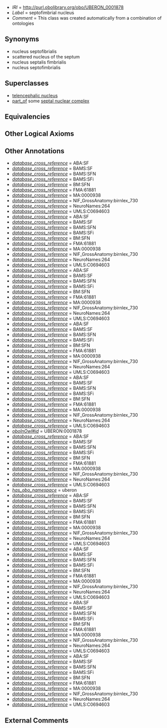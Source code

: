  * *IRI* = http://purl.obolibrary.org/obo/UBERON_0001878
 * *Label* = septofimbrial nucleus
 * *Comment* = This class was created automatically from a combination of ontologies

## Synonyms

 * nucleus septofibrialis
 * scattered nucleus of the septum
 * nucleus septalis fimbrialis
 * nucleus septofimbrialis

## Superclasses

 * [telencephalic nucleus](../../UBERON/63/UBERON_0009663.md)
 * [part_of](../../BFO/50/BFO_0000050.md) some [septal nuclear complex](../../UBERON/63/UBERON_0002663.md)

## Equivalencies


## Other Logical Axioms


## Other Annotations

 * *[database_cross_reference](../../ef/oboInOwl#hasDbXref.md)* = ABA:SF
 * *[database_cross_reference](../../ef/oboInOwl#hasDbXref.md)* = BAMS:SF
 * *[database_cross_reference](../../ef/oboInOwl#hasDbXref.md)* = BAMS:SFN
 * *[database_cross_reference](../../ef/oboInOwl#hasDbXref.md)* = BAMS:SFi
 * *[database_cross_reference](../../ef/oboInOwl#hasDbXref.md)* = BM:SFN
 * *[database_cross_reference](../../ef/oboInOwl#hasDbXref.md)* = FMA:61881
 * *[database_cross_reference](../../ef/oboInOwl#hasDbXref.md)* = MA:0000938
 * *[database_cross_reference](../../ef/oboInOwl#hasDbXref.md)* = NIF_GrossAnatomy:birnlex_730
 * *[database_cross_reference](../../ef/oboInOwl#hasDbXref.md)* = NeuroNames:264
 * *[database_cross_reference](../../ef/oboInOwl#hasDbXref.md)* = UMLS:C0694603
 * *[database_cross_reference](../../ef/oboInOwl#hasDbXref.md)* = ABA:SF
 * *[database_cross_reference](../../ef/oboInOwl#hasDbXref.md)* = BAMS:SF
 * *[database_cross_reference](../../ef/oboInOwl#hasDbXref.md)* = BAMS:SFN
 * *[database_cross_reference](../../ef/oboInOwl#hasDbXref.md)* = BAMS:SFi
 * *[database_cross_reference](../../ef/oboInOwl#hasDbXref.md)* = BM:SFN
 * *[database_cross_reference](../../ef/oboInOwl#hasDbXref.md)* = FMA:61881
 * *[database_cross_reference](../../ef/oboInOwl#hasDbXref.md)* = MA:0000938
 * *[database_cross_reference](../../ef/oboInOwl#hasDbXref.md)* = NIF_GrossAnatomy:birnlex_730
 * *[database_cross_reference](../../ef/oboInOwl#hasDbXref.md)* = NeuroNames:264
 * *[database_cross_reference](../../ef/oboInOwl#hasDbXref.md)* = UMLS:C0694603
 * *[database_cross_reference](../../ef/oboInOwl#hasDbXref.md)* = ABA:SF
 * *[database_cross_reference](../../ef/oboInOwl#hasDbXref.md)* = BAMS:SF
 * *[database_cross_reference](../../ef/oboInOwl#hasDbXref.md)* = BAMS:SFN
 * *[database_cross_reference](../../ef/oboInOwl#hasDbXref.md)* = BAMS:SFi
 * *[database_cross_reference](../../ef/oboInOwl#hasDbXref.md)* = BM:SFN
 * *[database_cross_reference](../../ef/oboInOwl#hasDbXref.md)* = FMA:61881
 * *[database_cross_reference](../../ef/oboInOwl#hasDbXref.md)* = MA:0000938
 * *[database_cross_reference](../../ef/oboInOwl#hasDbXref.md)* = NIF_GrossAnatomy:birnlex_730
 * *[database_cross_reference](../../ef/oboInOwl#hasDbXref.md)* = NeuroNames:264
 * *[database_cross_reference](../../ef/oboInOwl#hasDbXref.md)* = UMLS:C0694603
 * *[database_cross_reference](../../ef/oboInOwl#hasDbXref.md)* = ABA:SF
 * *[database_cross_reference](../../ef/oboInOwl#hasDbXref.md)* = BAMS:SF
 * *[database_cross_reference](../../ef/oboInOwl#hasDbXref.md)* = BAMS:SFN
 * *[database_cross_reference](../../ef/oboInOwl#hasDbXref.md)* = BAMS:SFi
 * *[database_cross_reference](../../ef/oboInOwl#hasDbXref.md)* = BM:SFN
 * *[database_cross_reference](../../ef/oboInOwl#hasDbXref.md)* = FMA:61881
 * *[database_cross_reference](../../ef/oboInOwl#hasDbXref.md)* = MA:0000938
 * *[database_cross_reference](../../ef/oboInOwl#hasDbXref.md)* = NIF_GrossAnatomy:birnlex_730
 * *[database_cross_reference](../../ef/oboInOwl#hasDbXref.md)* = NeuroNames:264
 * *[database_cross_reference](../../ef/oboInOwl#hasDbXref.md)* = UMLS:C0694603
 * *[database_cross_reference](../../ef/oboInOwl#hasDbXref.md)* = ABA:SF
 * *[database_cross_reference](../../ef/oboInOwl#hasDbXref.md)* = BAMS:SF
 * *[database_cross_reference](../../ef/oboInOwl#hasDbXref.md)* = BAMS:SFN
 * *[database_cross_reference](../../ef/oboInOwl#hasDbXref.md)* = BAMS:SFi
 * *[database_cross_reference](../../ef/oboInOwl#hasDbXref.md)* = BM:SFN
 * *[database_cross_reference](../../ef/oboInOwl#hasDbXref.md)* = FMA:61881
 * *[database_cross_reference](../../ef/oboInOwl#hasDbXref.md)* = MA:0000938
 * *[database_cross_reference](../../ef/oboInOwl#hasDbXref.md)* = NIF_GrossAnatomy:birnlex_730
 * *[database_cross_reference](../../ef/oboInOwl#hasDbXref.md)* = NeuroNames:264
 * *[database_cross_reference](../../ef/oboInOwl#hasDbXref.md)* = UMLS:C0694603
 * *[oboInOwl#id](../../id/oboInOwl#id.md)* = UBERON:0001878
 * *[database_cross_reference](../../ef/oboInOwl#hasDbXref.md)* = ABA:SF
 * *[database_cross_reference](../../ef/oboInOwl#hasDbXref.md)* = BAMS:SF
 * *[database_cross_reference](../../ef/oboInOwl#hasDbXref.md)* = BAMS:SFN
 * *[database_cross_reference](../../ef/oboInOwl#hasDbXref.md)* = BAMS:SFi
 * *[database_cross_reference](../../ef/oboInOwl#hasDbXref.md)* = BM:SFN
 * *[database_cross_reference](../../ef/oboInOwl#hasDbXref.md)* = FMA:61881
 * *[database_cross_reference](../../ef/oboInOwl#hasDbXref.md)* = MA:0000938
 * *[database_cross_reference](../../ef/oboInOwl#hasDbXref.md)* = NIF_GrossAnatomy:birnlex_730
 * *[database_cross_reference](../../ef/oboInOwl#hasDbXref.md)* = NeuroNames:264
 * *[database_cross_reference](../../ef/oboInOwl#hasDbXref.md)* = UMLS:C0694603
 * *[has_obo_namespace](../../ce/oboInOwl#hasOBONamespace.md)* = uberon
 * *[database_cross_reference](../../ef/oboInOwl#hasDbXref.md)* = ABA:SF
 * *[database_cross_reference](../../ef/oboInOwl#hasDbXref.md)* = BAMS:SF
 * *[database_cross_reference](../../ef/oboInOwl#hasDbXref.md)* = BAMS:SFN
 * *[database_cross_reference](../../ef/oboInOwl#hasDbXref.md)* = BAMS:SFi
 * *[database_cross_reference](../../ef/oboInOwl#hasDbXref.md)* = BM:SFN
 * *[database_cross_reference](../../ef/oboInOwl#hasDbXref.md)* = FMA:61881
 * *[database_cross_reference](../../ef/oboInOwl#hasDbXref.md)* = MA:0000938
 * *[database_cross_reference](../../ef/oboInOwl#hasDbXref.md)* = NIF_GrossAnatomy:birnlex_730
 * *[database_cross_reference](../../ef/oboInOwl#hasDbXref.md)* = NeuroNames:264
 * *[database_cross_reference](../../ef/oboInOwl#hasDbXref.md)* = UMLS:C0694603
 * *[database_cross_reference](../../ef/oboInOwl#hasDbXref.md)* = ABA:SF
 * *[database_cross_reference](../../ef/oboInOwl#hasDbXref.md)* = BAMS:SF
 * *[database_cross_reference](../../ef/oboInOwl#hasDbXref.md)* = BAMS:SFN
 * *[database_cross_reference](../../ef/oboInOwl#hasDbXref.md)* = BAMS:SFi
 * *[database_cross_reference](../../ef/oboInOwl#hasDbXref.md)* = BM:SFN
 * *[database_cross_reference](../../ef/oboInOwl#hasDbXref.md)* = FMA:61881
 * *[database_cross_reference](../../ef/oboInOwl#hasDbXref.md)* = MA:0000938
 * *[database_cross_reference](../../ef/oboInOwl#hasDbXref.md)* = NIF_GrossAnatomy:birnlex_730
 * *[database_cross_reference](../../ef/oboInOwl#hasDbXref.md)* = NeuroNames:264
 * *[database_cross_reference](../../ef/oboInOwl#hasDbXref.md)* = UMLS:C0694603
 * *[database_cross_reference](../../ef/oboInOwl#hasDbXref.md)* = ABA:SF
 * *[database_cross_reference](../../ef/oboInOwl#hasDbXref.md)* = BAMS:SF
 * *[database_cross_reference](../../ef/oboInOwl#hasDbXref.md)* = BAMS:SFN
 * *[database_cross_reference](../../ef/oboInOwl#hasDbXref.md)* = BAMS:SFi
 * *[database_cross_reference](../../ef/oboInOwl#hasDbXref.md)* = BM:SFN
 * *[database_cross_reference](../../ef/oboInOwl#hasDbXref.md)* = FMA:61881
 * *[database_cross_reference](../../ef/oboInOwl#hasDbXref.md)* = MA:0000938
 * *[database_cross_reference](../../ef/oboInOwl#hasDbXref.md)* = NIF_GrossAnatomy:birnlex_730
 * *[database_cross_reference](../../ef/oboInOwl#hasDbXref.md)* = NeuroNames:264
 * *[database_cross_reference](../../ef/oboInOwl#hasDbXref.md)* = UMLS:C0694603
 * *[database_cross_reference](../../ef/oboInOwl#hasDbXref.md)* = ABA:SF
 * *[database_cross_reference](../../ef/oboInOwl#hasDbXref.md)* = BAMS:SF
 * *[database_cross_reference](../../ef/oboInOwl#hasDbXref.md)* = BAMS:SFN
 * *[database_cross_reference](../../ef/oboInOwl#hasDbXref.md)* = BAMS:SFi
 * *[database_cross_reference](../../ef/oboInOwl#hasDbXref.md)* = BM:SFN
 * *[database_cross_reference](../../ef/oboInOwl#hasDbXref.md)* = FMA:61881
 * *[database_cross_reference](../../ef/oboInOwl#hasDbXref.md)* = MA:0000938
 * *[database_cross_reference](../../ef/oboInOwl#hasDbXref.md)* = NIF_GrossAnatomy:birnlex_730
 * *[database_cross_reference](../../ef/oboInOwl#hasDbXref.md)* = NeuroNames:264
 * *[database_cross_reference](../../ef/oboInOwl#hasDbXref.md)* = UMLS:C0694603

## External Comments

